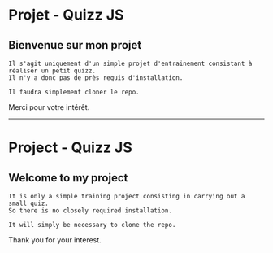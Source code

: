 # Projet - Quizz JS

## Bienvenue sur mon projet

    Il s'agit uniquement d'un simple projet d'entrainement consistant à réaliser un petit quizz.
    Il n'y a donc pas de près requis d'installation.

    Il faudra simplement cloner le repo.

Merci pour votre intérêt.

-------------------------------------------------------------------------------------

# Project - Quizz JS

## Welcome to my project

    It is only a simple training project consisting in carrying out a small quiz.
    So there is no closely required installation.

    It will simply be necessary to clone the repo.


Thank you for your interest.
